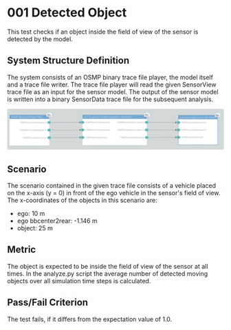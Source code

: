 # 001 Detected Object

This test checks if an object inside the field of view of the sensor is detected by the model.

## System Structure Definition

The system consists of an OSMP binary trace file player, the model itself and a trace file writer.
The trace file player will read the given SensorView trace file as an input for the sensor model.
The output of the sensor model is written into a binary SensorData trace file for the subsequent analysis.

<img alt="System Structure" src="system_structure.png" width="600">

## Scenario

The scenario contained in the given trace file consists of a vehicle placed on the x-axis (y = 0) in front of the ego vehicle in the sensor's field of view.
The x-coordinates of the objects in this scenario are:

- ego: 10 m
- ego bbcenter2rear: -1.146 m
- object: 25 m

## Metric

The object is expected to be inside the field of view of the sensor at all times.
In the analyze.py script the average number of detected moving objects over all simulation time steps is calculated.

## Pass/Fail Criterion

The test fails, if it differs from the expectation value of 1.0.
